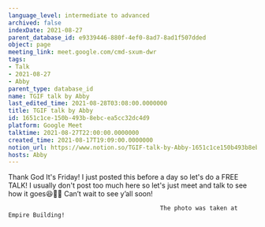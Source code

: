 ```yaml
---
language_level: intermediate to advanced
archived: false
indexDate: 2021-08-27
parent_database_id: e9339446-880f-4ef0-8ad7-8ad1f507dded
object: page
meeting_link: meet.google.com/cmd-sxum-dwr
tags:
- Talk
- 2021-08-27
- Abby
parent_type: database_id
name: TGIF talk by Abby
last_edited_time: 2021-08-28T03:08:00.0000000
title: TGIF talk by Abby
id: 1651c1ce-150b-493b-8ebc-ea5cc32dc4d9
platform: Google Meet
talktime: 2021-08-27T22:00:00.0000000
created_time: 2021-08-17T19:09:00.0000000
notion_url: https://www.notion.so/TGIF-talk-by-Abby-1651c1ce150b493b8ebcea5cc32dc4d9
hosts: Abby
---
```




Thank God It's Friday! I just posted this before a day so let's do a FREE TALK!
I usually don't post too much here so let's just meet and talk to see how it goes😆👍🏻
Can’t wait to see y’all soon!



                                               The photo was taken at Empire Building!











